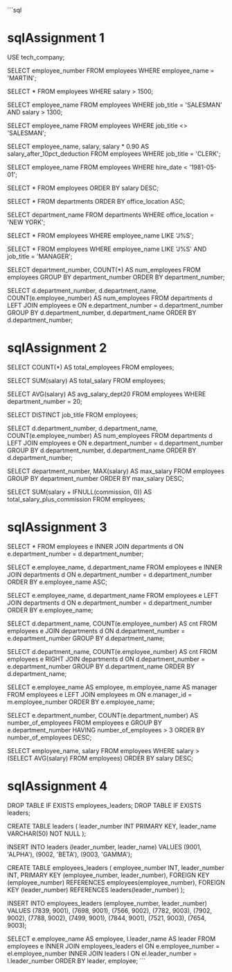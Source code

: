 ´´´sql 
# sqlAssignment 1

USE tech_company;

SELECT employee_number
FROM employees
WHERE employee_name = 'MARTIN';

SELECT *
FROM employees
WHERE salary > 1500;

SELECT employee_name
FROM employees
WHERE job_title = 'SALESMAN'
  AND salary > 1300;

SELECT employee_name
FROM employees
WHERE job_title <> 'SALESMAN';

SELECT employee_name,
       salary,
       salary * 0.90 AS salary_after_10pct_deduction
FROM employees
WHERE job_title = 'CLERK';

SELECT employee_name
FROM employees
WHERE hire_date < '1981-05-01';

SELECT *
FROM employees
ORDER BY salary DESC;

SELECT *
FROM departments
ORDER BY office_location ASC;

SELECT department_name
FROM departments
WHERE office_location = 'NEW YORK';

SELECT *
FROM employees
WHERE employee_name LIKE 'J%S';

SELECT *
FROM employees
WHERE employee_name LIKE 'J%S'
  AND job_title = 'MANAGER';

SELECT department_number,
       COUNT(*) AS num_employees
FROM employees
GROUP BY department_number
ORDER BY department_number;

SELECT d.department_number,
       d.department_name,
       COUNT(e.employee_number) AS num_employees
FROM departments d
LEFT JOIN employees e
  ON e.department_number = d.department_number
GROUP BY d.department_number, d.department_name
ORDER BY d.department_number;


# sqlAssignment 2

SELECT COUNT(*) AS total_employees
FROM employees;

SELECT SUM(salary) AS total_salary
FROM employees;

SELECT AVG(salary) AS avg_salary_dept20
FROM employees
WHERE department_number = 20;

SELECT DISTINCT job_title
FROM employees;

SELECT d.department_number,
       d.department_name,
       COUNT(e.employee_number) AS num_employees
FROM departments d
LEFT JOIN employees e
  ON e.department_number = d.department_number
GROUP BY d.department_number, d.department_name
ORDER BY d.department_number;

SELECT department_number,
       MAX(salary) AS max_salary
FROM employees
GROUP BY department_number
ORDER BY max_salary DESC;

SELECT SUM(salary + IFNULL(commission, 0)) AS total_salary_plus_commission
FROM employees;


# sqlAssignment 3

SELECT *
FROM employees e
INNER JOIN departments d
  ON e.department_number = d.department_number;

SELECT e.employee_name, d.department_name
FROM employees e
INNER JOIN departments d
  ON e.department_number = d.department_number
ORDER BY e.employee_name ASC;

SELECT e.employee_name, d.department_name
FROM employees e
LEFT JOIN departments d
  ON e.department_number = d.department_number
ORDER BY e.employee_name;

SELECT d.department_name, COUNT(e.employee_number) AS cnt
FROM employees e
JOIN departments d
  ON d.department_number = e.department_number
GROUP BY d.department_name;

SELECT d.department_name, COUNT(e.employee_number) AS cnt
FROM employees e
RIGHT JOIN departments d
  ON d.department_number = e.department_number
GROUP BY d.department_name
ORDER BY d.department_name;

SELECT e.employee_name AS employee,
       m.employee_name AS manager
FROM employees e
LEFT JOIN employees m
  ON e.manager_id = m.employee_number
ORDER BY e.employee_name;

SELECT e.department_number,
       COUNT(e.department_number) AS number_of_employees
FROM employees e
GROUP BY e.department_number
HAVING number_of_employees > 3
ORDER BY number_of_employees DESC;

SELECT employee_name, salary
FROM employees
WHERE salary > (SELECT AVG(salary) FROM employees)
ORDER BY salary DESC;


# sqlAssignment 4

DROP TABLE IF EXISTS employees_leaders;
DROP TABLE IF EXISTS leaders;

CREATE TABLE leaders (
  leader_number INT PRIMARY KEY,
  leader_name   VARCHAR(50) NOT NULL
);

INSERT INTO leaders (leader_number, leader_name) VALUES
  (9001, 'ALPHA'),
  (9002, 'BETA'),
  (9003, 'GAMMA');

CREATE TABLE employees_leaders (
  employee_number INT,
  leader_number   INT,
  PRIMARY KEY (employee_number, leader_number),
  FOREIGN KEY (employee_number) REFERENCES employees(employee_number),
  FOREIGN KEY (leader_number)   REFERENCES leaders(leader_number)
);

INSERT INTO employees_leaders (employee_number, leader_number) VALUES
  (7839, 9001),
  (7698, 9001),
  (7566, 9002),
  (7782, 9003),
  (7902, 9002),
  (7788, 9002),
  (7499, 9001),
  (7844, 9001),
  (7521, 9003),
  (7654, 9003);

SELECT e.employee_name  AS employee,
       l.leader_name    AS leader
FROM employees e
INNER JOIN employees_leaders el
  ON e.employee_number = el.employee_number
INNER JOIN leaders l
  ON el.leader_number = l.leader_number
ORDER BY leader, employee;
´´´
